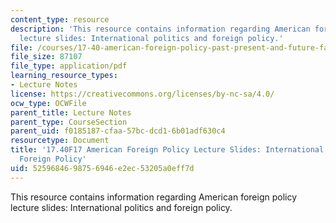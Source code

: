 ```yaml
---
content_type: resource
description: 'This resource contains information regarding American foreign policy
  lecture slides: International politics and foreign policy.'
file: /courses/17-40-american-foreign-policy-past-present-and-future-fall-2017/5259684698756946e2ec53205a0eff7d_MIT17_40F17_IntrnatnlPolit.pdf
file_size: 87107
file_type: application/pdf
learning_resource_types:
- Lecture Notes
license: https://creativecommons.org/licenses/by-nc-sa/4.0/
ocw_type: OCWFile
parent_title: Lecture Notes
parent_type: CourseSection
parent_uid: f0185187-cfaa-57bc-dcd1-6b01adf630c4
resourcetype: Document
title: '17.40F17 American Foreign Policy Lecture Slides: International Politics and
  Foreign Policy'
uid: 52596846-9875-6946-e2ec-53205a0eff7d
---
```

This resource contains information regarding American foreign policy lecture slides: International politics and foreign policy.